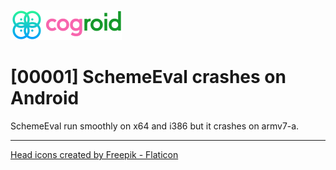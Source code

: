 [![cogroid.com](https://github.com/cogroid/resources/raw/main/images/banner/cogroid-48.png)](https://cogroid.com)

# [00001] SchemeEval crashes on Android

SchemeEval run smoothly on x64 and i386 but it crashes on armv7-a.

---
[Head icons created by Freepik - Flaticon](https://www.flaticon.com/free-icons/head)
